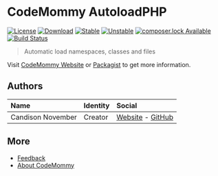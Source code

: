 # CodeMommy AutoloadPHP

[![License](https://poser.pugx.org/CodeMommy/AutoloadPHP/license)](LICENSE)
[![Download](https://poser.pugx.org/CodeMommy/AutoloadPHP/downloads)](https://packagist.org/packages/CodeMommy/AutoloadPHP)
[![Stable](https://poser.pugx.org/CodeMommy/AutoloadPHP/version)](https://packagist.org/packages/CodeMommy/AutoloadPHP)
[![Unstable](https://poser.pugx.org/CodeMommy/AutoloadPHP/v/unstable)](https://packagist.org/packages/CodeMommy/AutoloadPHP)
[![composer.lock Available](https://poser.pugx.org/CodeMommy/AutoloadPHP/composerlock)](https://packagist.org/packages/CodeMommy/AutoloadPHP)
[![Build Status](https://travis-ci.org/CodeMommy/AutoloadPHP.svg?branch=master)](https://travis-ci.org/CodeMommy/AutoloadPHP)

> Automatic load namespaces, classes and files

Visit [CodeMommy Website](http://www.codemommy.com) or [Packagist](https://packagist.org/packages/CodeMommy/AutoloadPHP) to get more information.

## Authors

| Name | Identity | Social |
| :--- | :------- | :----- |
| Candison November | Creator  | [Website](http://www.kandisheng.com) - [GitHub](https://github.com/KanDisheng) |

## More

- [Feedback](https://github.com/CodeMommy/AutoloadPHP/issues)
- [About CodeMommy](https://github.com/CodeMommy/CodeMommy)